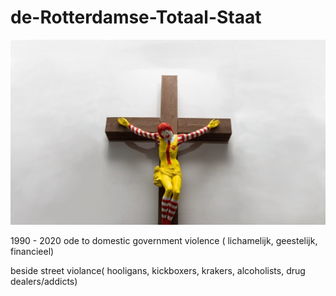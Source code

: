 # de-Rotterdamse-Totaal-Staat

![](https://github.com/lipsch0/de-Rotterdamse-Totaal-Staat/blob/master/%E5%9B%97/%E7%94%B0/ArtBoard%20Image%20(333).jpg)

1990 - 2020 ode to domestic government violence ( lichamelijk, geestelijk, financieel)

beside street violance( hooligans, kickboxers, krakers, alcoholists, drug dealers/addicts)
